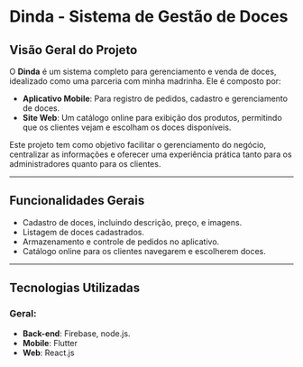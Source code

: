 # Dinda - Sistema de Gestão de Doces

## Visão Geral do Projeto
O **Dinda** é um sistema completo para gerenciamento e venda de doces, idealizado como uma parceria com minha madrinha. Ele é composto por:
- **Aplicativo Mobile**: Para registro de pedidos, cadastro e gerenciamento de doces.
- **Site Web**: Um catálogo online para exibição dos produtos, permitindo que os clientes vejam e escolham os doces disponíveis.

Este projeto tem como objetivo facilitar o gerenciamento do negócio, centralizar as informações e oferecer uma experiência prática tanto para os administradores quanto para os clientes.

---

## Funcionalidades Gerais
- Cadastro de doces, incluindo descrição, preço, e imagens.
- Listagem de doces cadastrados.
- Armazenamento e controle de pedidos no aplicativo.
- Catálogo online para os clientes navegarem e escolherem doces.

---

## Tecnologias Utilizadas
### Geral:
- **Back-end**: Firebase, node.js.
- **Mobile**: Flutter
- **Web**: React.js